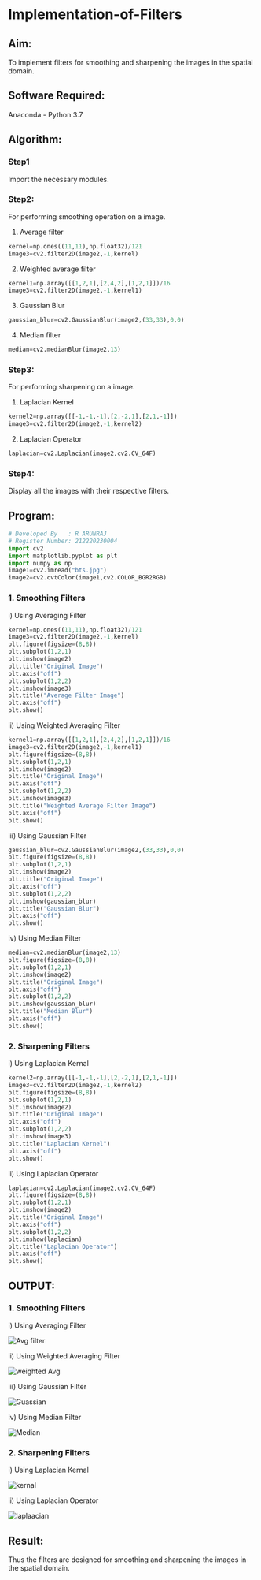 # Implementation-of-Filters
## Aim:
To implement filters for smoothing and sharpening the images in the spatial domain.

## Software Required:
Anaconda - Python 3.7

## Algorithm:
### Step1
Import the necessary modules.

### Step2:
For performing smoothing operation on a image.
1. Average filter
```python
kernel=np.ones((11,11),np.float32)/121
image3=cv2.filter2D(image2,-1,kernel)
```
2. Weighted average filter
```python
kernel1=np.array([[1,2,1],[2,4,2],[1,2,1]])/16
image3=cv2.filter2D(image2,-1,kernel1)
```
3. Gaussian Blur
```python
gaussian_blur=cv2.GaussianBlur(image2,(33,33),0,0)
```
4. Median filter
```python
median=cv2.medianBlur(image2,13)
```

### Step3:
For performing sharpening on a image.
1. Laplacian Kernel
```python
kernel2=np.array([[-1,-1,-1],[2,-2,1],[2,1,-1]])
image3=cv2.filter2D(image2,-1,kernel2)
```
2. Laplacian Operator
```python
laplacian=cv2.Laplacian(image2,cv2.CV_64F)
```

### Step4:
Display all the images with their respective filters.

## Program:
```python
# Developed By   : R ARUNRAJ
# Register Number: 212220230004
import cv2
import matplotlib.pyplot as plt
import numpy as np
image1=cv2.imread("bts.jpg")
image2=cv2.cvtColor(image1,cv2.COLOR_BGR2RGB)
```

### 1. Smoothing Filters
i) Using Averaging Filter
```Python
kernel=np.ones((11,11),np.float32)/121
image3=cv2.filter2D(image2,-1,kernel)
plt.figure(figsize=(8,8))
plt.subplot(1,2,1)
plt.imshow(image2)
plt.title("Original Image")
plt.axis("off")
plt.subplot(1,2,2)
plt.imshow(image3)
plt.title("Average Filter Image")
plt.axis("off")
plt.show()
```
ii) Using Weighted Averaging Filter
```Python
kernel1=np.array([[1,2,1],[2,4,2],[1,2,1]])/16
image3=cv2.filter2D(image2,-1,kernel1)
plt.figure(figsize=(8,8))
plt.subplot(1,2,1)
plt.imshow(image2)
plt.title("Original Image")
plt.axis("off")
plt.subplot(1,2,2)
plt.imshow(image3)
plt.title("Weighted Average Filter Image")
plt.axis("off")
plt.show()
```
iii) Using Gaussian Filter
```Python
gaussian_blur=cv2.GaussianBlur(image2,(33,33),0,0)
plt.figure(figsize=(8,8))
plt.subplot(1,2,1)
plt.imshow(image2)
plt.title("Original Image")
plt.axis("off")
plt.subplot(1,2,2)
plt.imshow(gaussian_blur)
plt.title("Gaussian Blur")
plt.axis("off")
plt.show()
```
iv) Using Median Filter
```Python
median=cv2.medianBlur(image2,13)
plt.figure(figsize=(8,8))
plt.subplot(1,2,1)
plt.imshow(image2)
plt.title("Original Image")
plt.axis("off")
plt.subplot(1,2,2)
plt.imshow(gaussian_blur)
plt.title("Median Blur")
plt.axis("off")
plt.show()
```

### 2. Sharpening Filters
i) Using Laplacian Kernal
```Python
kernel2=np.array([[-1,-1,-1],[2,-2,1],[2,1,-1]])
image3=cv2.filter2D(image2,-1,kernel2)
plt.figure(figsize=(8,8))
plt.subplot(1,2,1)
plt.imshow(image2)
plt.title("Original Image")
plt.axis("off")
plt.subplot(1,2,2)
plt.imshow(image3)
plt.title("Laplacian Kernel")
plt.axis("off")
plt.show()
```
ii) Using Laplacian Operator
```Python
laplacian=cv2.Laplacian(image2,cv2.CV_64F)
plt.figure(figsize=(8,8))
plt.subplot(1,2,1)
plt.imshow(image2)
plt.title("Original Image")
plt.axis("off")
plt.subplot(1,2,2)
plt.imshow(laplacian)
plt.title("Laplacian Operator")
plt.axis("off")
plt.show()
```

## OUTPUT:
### 1. Smoothing Filters

i) Using Averaging Filter

![Avg filter](https://user-images.githubusercontent.com/75235747/168127970-b733f679-527a-41f6-a738-5e2055b0cc05.JPG)

ii) Using Weighted Averaging Filter

![weighted Avg](https://user-images.githubusercontent.com/75235747/168128053-526260f5-8de8-40b8-869d-2c361c96965f.JPG)

iii) Using Gaussian Filter

![Guassian](https://user-images.githubusercontent.com/75235747/168128103-de9e3967-7e3a-4c22-85cc-70229e8127ec.JPG)

iv) Using Median Filter

![Median](https://user-images.githubusercontent.com/75235747/168128134-2b3800b9-3a4e-45bb-a3b0-538cd9a2a662.JPG)

### 2. Sharpening Filters

i) Using Laplacian Kernal

![kernal](https://user-images.githubusercontent.com/75235747/168128340-cf10345e-7419-4c91-a255-e3ce80796870.JPG)

ii) Using Laplacian Operator

![laplaacian](https://user-images.githubusercontent.com/75235747/168128350-2106f79b-5524-4261-804d-5b3712f9970f.JPG)

## Result:
Thus the filters are designed for smoothing and sharpening the images in the spatial domain.
